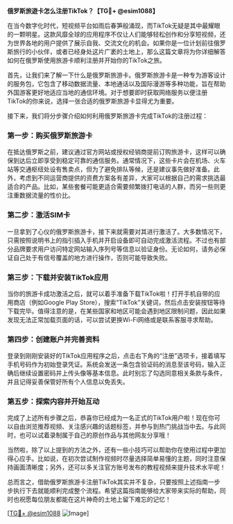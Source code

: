 **俄罗斯旅遊卡怎么注册TikTok？【TG💪+ @esim1088】**

在当今数字化时代，短视频平台如雨后春笋般涌现，而TikTok无疑是其中最耀眼的一颗明星。这款风靡全球的应用程序不仅让人们能够轻松创作和分享短视频，还为世界各地的用户提供了展示自我、交流文化的机会。如果你是一位计划前往俄罗斯旅行的小伙伴，或者已经身处这片广袤的土地上，那么这篇文章将为你详细解答如何在俄罗斯使用旅游卡顺利注册并开始你的TikTok之旅。

首先，让我们来了解一下什么是俄罗斯旅游卡。俄罗斯旅游卡是一种专为游客设计的服务包，它包含了移动数据流量、本地通话以及国际漫游等多种功能，旨在帮助外国游客更好地适应当地的通信环境。对于想要即时获取网络服务以便注册TikTok的你来说，选择一张合适的俄罗斯旅游卡显得尤为重要。

接下来，我们将分步骤介绍如何利用俄罗斯旅游卡完成TikTok的注册过程：

### **第一步：购买俄罗斯旅游卡**
在抵达俄罗斯之前，建议通过官方网站或授权经销商提前订购旅游卡，这样可以确保到达后立即享受到稳定可靠的通信服务。通常情况下，这些卡片会在机场、火车站等交通枢纽处设有售卖点，但为了避免排队等候，还是建议事先做好准备。此外，考虑到不同运营商提供的资费方案各有差异，大家可以根据自己的需求挑选最适合的产品。比如，某些套餐可能更适合需要频繁拨打电话的人群，而另一些则更注重数据流量的性价比。

### **第二步：激活SIM卡**
一旦拿到了心仪的俄罗斯旅游卡，接下来就需要对其进行激活了。大多数情况下，只需按照说明书上的指引插入手机并开启设备即可自动完成激活流程。不过也有部分品牌要求用户访问特定网站输入序列号等信息以验证身份。无论如何，请务必保证自己处于有信号覆盖的地方进行操作，否则可能导致失败。

### **第三步：下载并安装TikTok应用**
当你的旅游卡成功激活之后，就可以着手准备下载TikTok啦！打开手机自带的应用商店（例如Google Play Store），搜索“TikTok”关键词，然后点击安装按钮等待下载完毕。值得注意的是，在某些国家和地区可能会遇到地区限制问题，因此如果发现无法正常加载页面的话，可以尝试更换Wi-Fi网络或是联系客服寻求帮助。

### **第四步：创建账户并完善资料**
登录到刚刚安装好的TikTok应用程序之后，点击右下角的“注册”选项卡，接着填写手机号码作为初始登录凭证。系统会发送一条包含验证码的消息至该号码，输入正确后继续设置密码并上传头像等基本信息。此时别忘了勾选同意相关条款与条件，并且记得妥善保管好所有个人信息以免丢失。

### **第五步：探索内容并开始互动**
完成了上述所有步骤之后，恭喜你已经成为一名正式的TikTok用户啦！现在你可以自由浏览推荐视频、关注感兴趣的话题标签，并参与到热门挑战当中去。与此同时，也可以试着录制属于自己的原创作品与其他网友分享哦！

当然啦，除了以上提到的方法之外，还有一些小技巧可以帮助你在使用过程中更加得心应手。比如说，在初次尝试制作视频时尽量选择简单易懂的主题，同时注意保持画面清晰度；另外，还可以多关注官方账号发布的教程视频来提升技术水平呢！

总而言之，借助俄罗斯旅游卡注册TikTok其实并不复杂，只要按照上述指南一步步执行下去就能顺利完成整个流程。希望这篇指南能够给大家带来实际的帮助，同时也祝愿每位朋友都能在这片神奇的土地上留下难忘的记忆！

[[TG💪+ @esim1088](https://t.me/s/esim1088) ![Image](https://i.postimg.cc/4NQfJmqS/Snipaste-2025-05-13-00-14-12.png)]